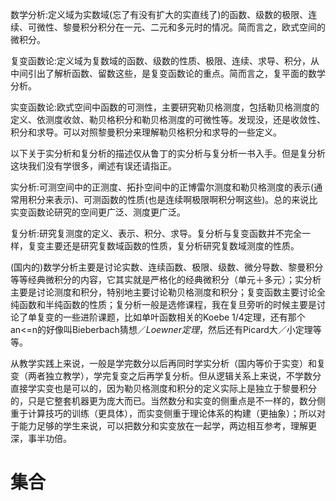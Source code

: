 

数学分析:定义域为实数域(忘了有没有扩大的实直线了)的函数、级数的极限、连续、可微性、黎曼积分积分在一元、二元和多元时的情况。简而言之，欧式空间的微积分。

复变函数论:定义域为复数域的函数、级数的性质、极限、连续、求导、积分，从中间引出了解析函数、留数这些，是复变函数论的重点。简而言之，复平面的数学分析。

实变函数论:欧式空间中函数的可测性，主要研究勒贝格测度，包括勒贝格测度的定义、依测度收敛、勒贝格积分和勒贝格测度的可微性等。发现没，还是收敛性、积分和求导。可以对照黎曼积分来理解勒贝格积分和求导的一些定义。

以下关于实分析和复分析的描述仅从鲁丁的实分析与复分析一书入手。但是复分析这块我们没有学很多，阐述有误还请指正。

实分析:可测空间中的正测度、拓扑空间中的正博雷尔测度和勒贝格测度的表示(通常用积分来表示)、可测函数的性质(也是连续啊极限啊积分啊这些)。总的来说比实变函数论研究的空间更广泛、测度更广泛。

复分析:研究复测度的定义、表示、积分、求导。复分析与复变函数并不完全一样，复变主要还是研究复数域函数的性质，复分析研究复数域测度的性质。



(国内的)数学分析主要是讨论实数、连续函数、极限、级数、微分导数、黎曼积分等等经典微积分的内容，它其实就是严格化的经典微积分（单元＋多元）；实分析主要是讨论测度和积分，特别地主要讨论勒贝格测度和积分；复变函数主要讨论全纯函数和半纯函数的性质；复分析一般是选修课程，我在复旦旁听的时候主要是讨论了单复变的一些进阶课题，比如单叶函数相关的Koebe 1/4定理，还有那个an<=n的好像叫Bieberbach猜想／*Loewner定理*，然后还有Picard大／小定理等等。

从教学实践上来说，一般是学完数分以后再同时学实分析（国内等价于实变）和复变（两者独立教学），学完复变之后再学复分析。但从逻辑关系上来说，不学数分直接学实变也是可以的，因为勒贝格测度和积分的定义实际上是独立于黎曼积分的，只是它整套机器更为庞大而已。当然数分和实变的侧重点是不一样的，数分侧重于计算技巧的训练（更具体），而实变侧重于理论体系的构建（更抽象）；所以对于能力足够的学生来说，可以把数分和实变放在一起学，两边相互参考，理解更深，事半功倍。



 



#  集合





# 